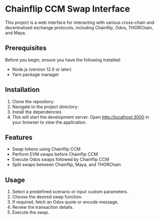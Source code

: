 # Chainflip CCM Swap Interface

This project is a web interface for interacting with various cross-chain and decentralized exchange protocols, including Chainflip, Odos, THORChain, and Maya.

## Prerequisites

Before you begin, ensure you have the following installed:
- Node.js (version 12.0 or later)
- Yarn package manager

## Installation

1. Clone the repository:
2.  Navigate to the project directory:
3.  Install the dependencies
4.  This will start the development server. Open [http://localhost:3000](http://localhost:3000/testC) in your browser to view the application.

## Features

- Swap tokens using Chainflip CCM
- Perform EVM swaps before Chainflip CCM
- Execute Odos swaps followed by Chainflip CCM
- Split swaps between Chainflip, Maya, and THORChain

## Usage

1. Select a predefined scenario or input custom parameters.
2. Choose the desired swap function.
3. If required, fetch an Odos quote or encode message.
4. Review the transaction details.
5. Execute the swap.
